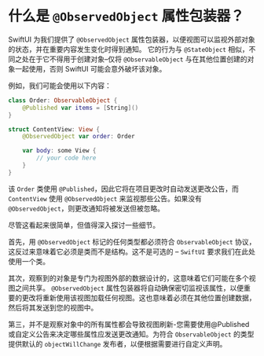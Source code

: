 什么是 `@ObservedObject` 属性包装器？
===

SwiftUI 为我们提供了 `@ObservedObject` 属性包装器，以便视图可以监视外部对象的状态，并在重要内容发生变化时得到通知。 它的行为与 `@StateObject` 相似，不同之处在于它不得用于创建对象–仅将 `@ObservableObject` 与在其他位置创建的对象一起使用，否则 SwiftUI 可能会意外破坏该对象。

例如，我们可能会使用以下内容：

```swift
class Order: ObservableObject {
    @Published var items = [String]()
}

struct ContentView: View {
    @ObservedObject var order: Order

    var body: some View {
        // your code here
    }
}
```

该 `Order` 类使用 `@Published`，因此它将在项目更改时自动发送更改公告，而 `ContentView` 使用 `@ObservedObject` 来监视那些公告。如果没有 `@ObservedObject`，则更改通知将被发送但被忽略。

尽管这看起来很简单，但值得深入探讨一些细节。

首先，用 `@ObservedObject` 标记的任何类型都必须符合 `ObservableObject` 协议，这反过来意味着它必须是类而不是结构。这不是可选的 – `SwiftUI` 要求我们在此处使用一个类。

其次，观察到的对象是专门为视图外部的数据设计的，这意味着它们可能在多个视图之间共享。 `@ObservedObject` 属性包装器将自动确保密切监视该属性，以便重要的更改将重新使用该视图加载任何视图。这也意味着必须在其他位置创建数据，然后将其发送到您的视图中。

第三，并不是观察对象中的所有属性都会导致视图刷新-您需要使用@Published或自定义公告来决定哪些属性应发送更改通知。为符合 `ObservableObject` 的类型提供默认的 `objectWillChange` 发布者，以便根据需要进行自定义声明。